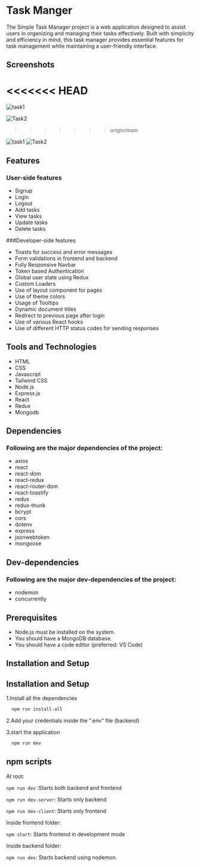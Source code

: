 # Task Manger

The Simple Task Manager project is a web application designed to assist users in organizing and managing their tasks effectively. Built with simplicity and efficiency in mind, this task manager provides essential features for task management while maintaining a user-friendly interface.

## Screenshots
<<<<<<< HEAD
=======
![task1](https://github.com/Theertha26/Task_Manager/assets/106685074/e5f13d82-cd72-4e5c-846e-3b775d2db5d0)

![Task2](https://github.com/Theertha26/Task_Manager/assets/106685074/521283c5-a6ba-4cdf-be70-ce913a453022)
>>>>>>> origin/main

![task1](https://github.com/Theertha26/Task_Manager/assets/106685074/3c067351-ec86-4c53-a3c7-56ea6c05f852)
![Task2](https://github.com/Theertha26/Task_Manager/assets/106685074/f96c554a-63a6-4867-b031-2fedcb257075)

## Features

### User-side features

- Signup
- Login
- Logout
- Add tasks
- View tasks
- Update tasks
- Delete tasks

###Developer-side features

- Toasts for success and error messages
- Form validations in frontend and backend
- Fully Responsive Navbar
- Token based Authentication
- Global user state using Redux
- Custom Loaders
- Use of layout component for pages
- Use of theme colors
- Usage of Tooltips
- Dynamic document titles
- Redirect to previous page after login
- Use of various React hooks
- Use of different HTTP status codes for sending responses

## Tools and Technologies

- HTML
- CSS
- Javascript
- Tailwind CSS
- Node.js
- Express.js
- React
- Redux
- Mongodb

## Dependencies

### Following are the major dependencies of the project:

- axios
- react
- react-dom
- react-redux
- react-router-dom
- react-toastify
- redux
- redux-thunk
- bcrypt
- cors
- dotenv
- express
- jsonwebtoken
- mongoose

## Dev-dependencies

### Following are the major dev-dependencies of the project:

- nodemon
- concurrently

## Prerequisites

- Node.js must be installed on the system.
- You should have a MongoDB database.
- You should have a code editor (preferred: VS Code)

## Installation and Setup

## Installation and Setup

1.Install all the dependencies

```bash
  npm run install-all
```

2.Add your credentials inside the ".env" file (backend)

3.start the application

```bash
  npm run dev
```

## npm scripts

At root:

`npm run dev` :Starts both backend and frontend

`npm run dev-server`: Starts only backend

`npm run dev-client`: Starts only frontend

Inside frontend folder:

`npm start`: Starts frontend in development mode

Inside backend folder:

`npm run dev`: Starts backend using nodemon.
